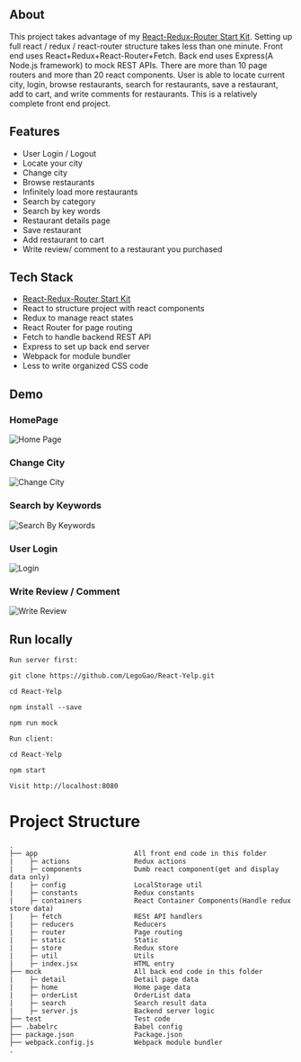 ## About ##
This project takes advantage of my [React-Redux-Router Start Kit](https://github.com/LegoGao/boilerPlate). Setting up full react / redux / react-router structure takes less than one minute. Front end uses React+Redux+React-Router+Fetch. Back end uses Express(A Node.js framework) to mock REST APIs. There are more than 10 page routers and more than 20 react components. User is able to locate current city, login, browse restaurants, search for restaurants, save a restaurant, add to cart, and write comments for restaurants. This is a relatively complete front end project.

## Features ##
- User Login / Logout
- Locate your city
- Change city
- Browse restaurants
- Infinitely load more restaurants
- Search by category
- Search by key words
- Restaurant details page
- Save restaurant
- Add restaurant to cart
- Write review/ comment to a restaurant you purchased

## Tech Stack ##
- [React-Redux-Router Start Kit](https://github.com/LegoGao/boilerPlate)
- React to structure project with react components
- Redux to manage react states
- React Router for page routing
- Fetch to handle backend REST API
- Express to set up back end server
- Webpack for module bundler
- Less to write organized CSS code

## Demo
### HomePage ###
![Home Page](gif/HomePage.gif)

### Change City ###
![Change City](gif/ChangeCity.gif)

### Search by Keywords ###
![Search By Keywords](gif/Search.gif)

### User Login ###
![Login](gif/Login.gif)

### Write Review / Comment ###
![Write Review](gif/Review.gif)

## Run locally
```
Run server first:

git clone https://github.com/LegoGao/React-Yelp.git

cd React-Yelp

npm install --save

npm run mock
```

```
Run client:

cd React-Yelp

npm start

Visit http://localhost:8080
```

# Project Structure

```
.
├── app                        All front end code in this folder
|    ├─ actions                Redux actions
|    ├─ components             Dumb react component(get and display data only)
|    ├─ config                 LocalStorage util
|    ├─ constants              Redux constants
|    ├─ containers             React Container Components(Handle redux store data)
|    ├─ fetch                  RESt API handlers
|    ├─ reducers               Reducers
|    ├─ router                 Page routing
|    ├─ static                 Static
|    ├─ store                  Redux store
|    ├─ util                   Utils
|    ├─ index.jsx              HTML entry
├── mock                       All back end code in this folder
|    ├─ detail                 Detail page data
|    ├─ home                   Home page data
|    ├─ orderList              OrderList data
|    ├─ search                 Search result data
|    ├─ server.js              Backend server logic
├── test                       Test code
├── .babelrc                   Babel config
├── package.json               Package.json
├── webpack.config.js          Webpack module bundler
.

```
